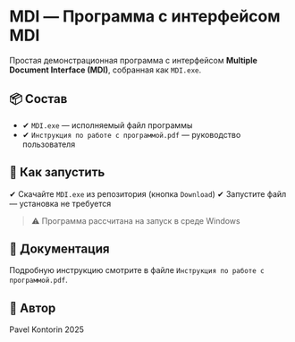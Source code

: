 # MDI — Программа с интерфейсом MDI

Простая демонстрационная программа с интерфейсом **Multiple Document Interface (MDI)**, собранная как `MDI.exe`.

## 📦 Состав

- ✔ `MDI.exe` — исполняемый файл программы
- ✔ `Инструкция по работе с программой.pdf` — руководство пользователя

## 🚀 Как запустить

✔ Скачайте `MDI.exe` из репозитория (кнопка `Download`)
✔ Запустите файл — установка не требуется

> ⚠️ Программа рассчитана на запуск в среде Windows

## 📄 Документация

Подробную инструкцию смотрите в файле `Инструкция по работе с программой.pdf`.

## 👤 Автор

Pavel Kontorin 
2025
